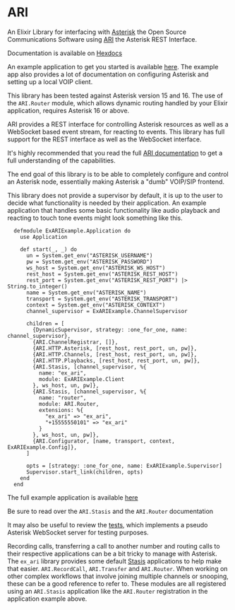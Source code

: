 # ARI

An Elixir Library for interfacing with [Asterisk](https://www.asterisk.org/) the Open Source Communications Software using [ARI](https://wiki.asterisk.org/wiki/pages/viewpage.action?pageId=29395573) the Asterisk REST Interface.

Documentation is available on [Hexdocs](https://citybase.hexdocs.pm/ex_ari)

An example application to get you started is available [here](https://github.com/citybaseinc/ex_ari_example). The example app also provides a lot of documentation on configuring Asterisk and setting up a local VOIP client.

This library has been tested against Asterisk version 15 and 16. The use of the `ARI.Router` module, which allows dynamic routing handled by your Elixir application, requires Asterisk 16 or above.

ARI provides a REST interface for controlling Asterisk resources as well as a WebSocket based event stream, for reacting to events. This library has full support for the REST interface as well as the WebSocket interface.

It's highly recommended that you read the full [ARI documentation](https://wiki.asterisk.org/wiki/pages/viewpage.action?pageId=29395573) to get a full understanding of the capabilities.

The end goal of this library is to be able to completely configure and control an Asterisk node, essentially making Asterisk a "dumb" VOIP/SIP frontend.

This library does not provide a supervisor by default, it is up to the user to decide what functionality is needed by their application. An example application that handles some basic functionality like audio playback and reacting to touch tone events might look something like this.

      defmodule ExARIExample.Application do
        use Application

        def start(_, _) do
          un = System.get_env("ASTERISK_USERNAME")
          pw = System.get_env("ASTERISK_PASSWORD")
          ws_host = System.get_env("ASTERISK_WS_HOST")
          rest_host = System.get_env("ASTERISK_REST_HOST")
          rest_port = System.get_env("ASTERISK_REST_PORT") |> String.to_integer()
          name = System.get_env("ASTERISK_NAME")
          transport = System.get_env("ASTERISK_TRANSPORT")
          context = System.get_env("ASTERISK_CONTEXT")
          channel_supervisor = ExARIExample.ChannelSupervisor

          children = [
            {DynamicSupervisor, strategy: :one_for_one, name: channel_supervisor},
            {ARI.ChannelRegistrar, []},
            {ARI.HTTP.Asterisk, [rest_host, rest_port, un, pw]},
            {ARI.HTTP.Channels, [rest_host, rest_port, un, pw]},
            {ARI.HTTP.Playbacks, [rest_host, rest_port, un, pw]},
            {ARI.Stasis, [channel_supervisor, %{
              name: "ex_ari", 
              module: ExARIExample.Client
            }, ws_host, un, pw]},
            {ARI.Stasis, [channel_supervisor, %{
              name: "router", 
              module: ARI.Router, 
              extensions: %{
                "ex_ari" => "ex_ari",
                "+15555550101" => "ex_ari"
              }
            }, ws_host, un, pw]},
            {ARI.Configurator, [name, transport, context, ExARIExample.Config]},
          ]

          opts = [strategy: :one_for_one, name: ExARIExample.Supervisor]
          Supervisor.start_link(children, opts)
        end
      end

The full example application is available [here](https://github.com/citybaseinc/ex_ari_example)

Be sure to read over the `ARI.Stasis` and the `ARI.Router` documentation

It may also be useful to review the [tests](https://github.com/CityBaseInc/ex_ari/tree/master/test), which implements a pseudo Asterisk WebSocket server for testing purposes.

Recording calls, transferring a call to another number and routing calls to their respective applications can be a bit tricky to manage with Asterisk. The `ex_ari` library provides some default [Stasis](https://wiki.asterisk.org/wiki/display/AST/Getting+Started+with+ARI) applications to help make that easier. `ARI.RecordCall`, `ARI.Transfer` and `ARI.Router`. When working on other complex workflows that involve joining multiple channels or snooping, these can be a good reference to refer to. These modules are all registered using an `ARI.Stasis` application like the `ARI.Router` registration in the application example above.

